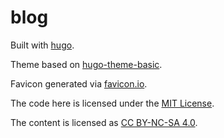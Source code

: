 # blog

Built with [hugo](https://github.com/gohugoio/hugo).

Theme based on [hugo-theme-basic](https://themes.gohugo.io/hugo-theme-basic/).

Favicon generated via [favicon.io](https://favicon.io/).

The code here is licensed under the [MIT License](./LICENSE).

The content is licensed as [CC BY-NC-SA 4.0](https://creativecommons.org/licenses/by-nc-sa/4.0/).
